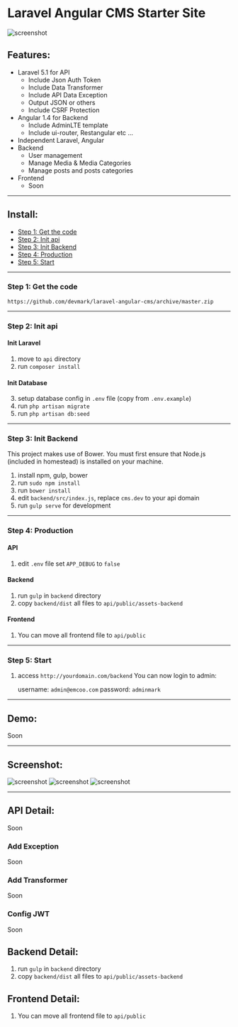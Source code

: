 # Laravel Angular CMS Starter Site

![screenshot](https://raw.githubusercontent.com/devmark/laravel-angular-cms/master/screenshot/user-list.png)

## Features:
* Laravel 5.1 for API
  - Include Json Auth Token
  - Include Data Transformer
  - Include API Data Exception
  - Output JSON or others
  - Include CSRF Protection
* Angular 1.4 for Backend
  - Include AdminLTE template
  - Include ui-router, Restangular etc ...
* Independent Laravel, Angular
* Backend
	* User management
	* Manage Media & Media Categories
	* Manage posts and posts categories
* Frontend
	* Soon
	
-----
## Install:
* [Step 1: Get the code](#step1)
* [Step 2: Init api](#step2)
* [Step 3: Init Backend](#step3)
* [Step 4: Production](#step4)
* [Step 5: Start](#step5)

-----
<a name="step1"></a>
### Step 1: Get the code

`https://github.com/devmark/laravel-angular-cms/archive/master.zip`

-----
<a name="step2"></a>
### Step 2: Init api
 
#### Init Laravel
1. move to `api` directory
2. run `composer install`

#### Init Database
3. setup database config in `.env` file (copy from `.env.example`)
4. run `php artisan migrate`
5. run `php artisan db:seed`

-----
<a name="step3"></a>
### Step 3: Init Backend

This project makes use of Bower. You must first ensure that Node.js (included in homestead) is installed on your machine.

1. install npm, gulp, bower 
2. run `sudo npm install`
3. run `bower install`
4. edit `backend/src/index.js`, replace `cms.dev` to your api domain
5. run `gulp serve` for development


-----
<a name="step4"></a>
### Step 4: Production

#### API
1. edit `.env` file set `APP_DEBUG` to `false`

#### Backend
1. run `gulp` in `backend` directory
2. copy `backend/dist` all files to `api/public/assets-backend`

#### Frontend
1. You can move all frontend file to `api/public`


----
<a name="step5"></a>
### Step 5: Start 

1. access `http://yourdomain.com/backend`
You can now login to admin:

    username: `admin@emcoo.com`
    password: `adminmark`

-----
## Demo:

Soon

-----
## Screenshot:

![screenshot](https://raw.githubusercontent.com/devmark/laravel-angular-cms/master/screenshot/post-list.png)
![screenshot](https://raw.githubusercontent.com/devmark/laravel-angular-cms/master/screenshot/post-category-list.png)
![screenshot](https://raw.githubusercontent.com/devmark/laravel-angular-cms/master/screenshot/media-list.png)


-----
## API Detail:


Soon

### Add Exception
Soon

### Add Transformer
Soon

### Config JWT
Soon

## Backend Detail:
1. run `gulp` in `backend` directory
2. copy `backend/dist` all files to `api/public/assets-backend`

## Frontend Detail:
1. You can move all frontend file to `api/public`